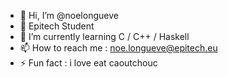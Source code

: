 - 👋 Hi, I’m @noelongueve
- 👀 Epitech Student
- 🌱 I’m currently learning C / C++ / Haskell
- 📫 How to reach me : noe.longueve@epitech.eu
- ⚡ Fun fact : i love eat caoutchouc
